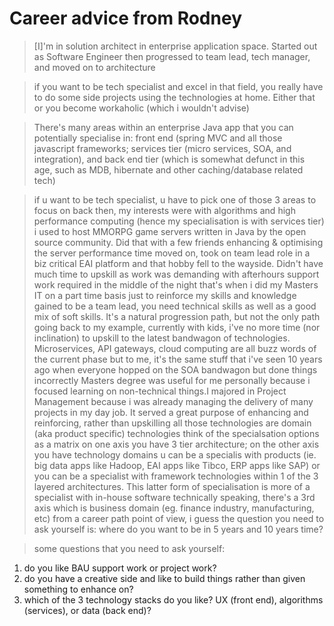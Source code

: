 # Career advice from Rodney

> [I]'m in solution architect in enterprise application space. Started out as Software Engineer then progressed to team lead, tech manager, and moved on to architecture

> if you want to be tech specialist and excel in that field, you really have to do some side projects using the technologies at home. Either that or you become workaholic (which i wouldn't advise)

> There's many areas within an enterprise Java app that you can potentially specialise in: front end (spring MVC and all those javascript frameworks; services tier (micro services, SOA, and integration), and back end tier (which is somewhat defunct in this age, such as MDB, hibernate and other caching/database related tech)

> if u want to be tech specialist, u have to pick one of those 3 areas to focus on
back then, my interests were with algorithms and high performance computing (hence my specialisation is with services tier)
i used to host MMORPG game servers written in Java by the open source community. Did that with a few friends enhancing & optimising the server performance
time moved on, took on team lead role in a biz critical EAI platform and that hobby fell to the wayside. Didn't have much time to upskill as work was demanding with afterhours support work required in the middle of the night
that's when i did my Masters IT on a part time basis just to reinforce my skills and knowledge gained
to be a team lead, you need technical skills as well as a good mix of soft skills. It's a natural progression path, but not the only path
> going back to my example, currently with kids, i've no more time (nor inclination) to upskill to the latest bandwagon of technologies. Microservices, API gateways, cloud computing are all buzz words of the current phase but to me, it's the same stuff that i've seen 10 years ago when everyone hopped on the SOA bandwagon but done things incorrectly
> Masters degree was useful for me personally because i focused learning on non-technical things.I majored in Project Management because i was already managing the delivery of many projects in my day job. It served a great purpose of enhancing and reinforcing, rather than upskilling
> all those technologies are domain (aka product specific) technologies
think of the specialsation options as a matrix
on one axis you have 3 tier architecture; on the other axis you have technology domains
u can be a specialis with products (ie. big data apps like Hadoop, EAI apps like Tibco, ERP apps like SAP)
or you can be a specialist with framework technologies within 1 of the 3 layered architectures. This latter form of specialisation is more of a specialist with in-house software
technically speaking, there's a 3rd axis which is business domain (eg. finance industry, manufacturing, etc)
from a career path point of view, i guess the question you need to ask yourself is: where do you want to be in 5 years and 10 years time?

>some questions that you need to ask yourself:
1. do you like BAU support work or project work?
2. do you have a creative side and like to build things rather than given something to enhance on?
3. which of the 3 technology stacks do you like? UX (front end), algorithms (services), or data (back end)?